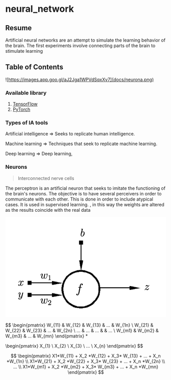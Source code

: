 # neural_network

## Resume 

Artificial neural networks are an attempt to simulate the learning behavior of the brain. The first experiments involve connecting parts of the brain to stimulate learning

## Table of Contents

![https://images.app.goo.gl/aJ2Jga1WPVdSqxXv7](docs/neurona.png)

### Available library

1. [TensorFlow](https://www.tensorflow.org/)
2. [PyTorch](https://pytorch.org/)

### Types of IA tools

Artificial intelligence ⇒ Seeks to replicate human intelligence.

Machine learning ⇒ Techniques that seek to replicate machine learning.

Deep learning ⇒ Deep learning,


### Neurons

> Interconnected nerve cells

The perceptron is an artificial neuron that seeks to imitate the functioning of the brain's neurons. The objective is to have several perceivers in order to communicate with each other. This is done in order to include atypical cases. It is used in supervised learning. , in this way the weights are altered as the results coincide with the real data

![Screenshot 2023-08-18 at 9.03.11 PM.png](docs/Screenshot_2023-08-18_at_9.03.11_PM.png)


$$
\begin{pmatrix}
W_{11} & W_{12} & W_{13} & ... & W_{1n} \\
W_{21} & W_{22} & W_{23} & ... & W_{2n} \\
... & ... & ... &  & ...                \\
W_{m1} & W_{m2} & W_{m3} & ... & W_{mn} 
\end{pmatrix} *

\begin{pmatrix}
X_{1} \\
X_{2} \\
X_{3} \\
... \\
X_{n}
\end{pmatrix}
$$

$$
\begin{pmatrix}
X1*W_{11} + X_2 *W_{12} + X_3* W_{13} + ...  + X_n *W_{1n} \\
X1*W_{21} + X_2 *W_{22} + X_3* W_{23} + ...  + X_n *W_{2n} \\
... \\
X1*W_{m1} + X_2 *W_{m2} + X_3* W_{m3} + ...  + X_n *W_{mn}
\end{pmatrix}
$$
<!-- 
$$
\left(\begin{array}{cc} 
W_{11} & W_{12} & W_{13} & ... & W_{1n} \\
W_{21} & W_{22} & W_{23} & ... & W_{2n} \\
... & ... & ... &  & ...                \\
W_{m1} & W_{m2} & W_{m3} & ... & W_{mn} 
\end{array}\right)
*
\left(\begin{array}{cc} 
X_{1} \\
X_{2} \\
X_{3} \\
... \\
 X_{n}
\end{array}\right)
=
\left(\begin{array}{cc} 
X1*W_{11} + X_2 *W_{12} + X_3* W_{13} + ...  + X_n *W_{1n} \\
X1*W_{21} + X_2 *W_{22} + X_3* W_{23} + ...  + X_n *W_{2n} \\
... \\
X1*W_{m1} + X_2 *W_{m2} + X_3* W_{m3} + ...  + X_n *W_{mn}
\end{array}\right)
$$  -->